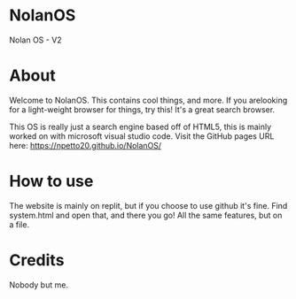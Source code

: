 # NolanOS
Nolan OS - V2

# About

Welcome to NolanOS. This contains cool things, and more. If you arelooking for a light-weight browser for things, try this! It's a great search browser.

This OS is really just a search engine based off of HTML5, this is mainly worked on with microsoft visual studio code. 
Visit the GitHub pages URL here: https://npetto20.github.io/NolanOS/

# How to use
The website is mainly on replit, but if you choose to use github it's fine. Find system.html and open that, and there you go! All the same features, but on a file.

# Credits
Nobody but me.

